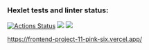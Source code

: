### Hexlet tests and linter status:
[![Actions Status](https://github.com/Sergey-frontend/frontend-project-11/workflows/hexlet-check/badge.svg)](https://github.com/Sergey-frontend/frontend-project-11/actions)
<a href="https://codeclimate.com/github/Sergey-frontend/frontend-project-11/maintainability"><img src="https://api.codeclimate.com/v1/badges/d5fef53aac3d9a775f27/maintainability" /></a>
<a href="https://codeclimate.com/github/Sergey-frontend/frontend-project-11/test_coverage"><img src="https://api.codeclimate.com/v1/badges/d5fef53aac3d9a775f27/test_coverage" /></a>

https://frontend-project-11-pink-six.vercel.app/